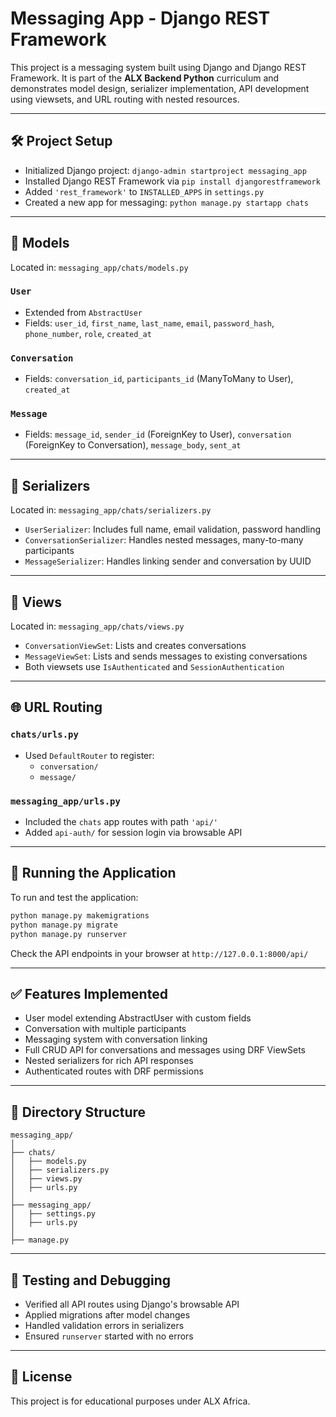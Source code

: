 # Messaging App - Django REST Framework

This project is a messaging system built using Django and Django REST Framework. It is part of the **ALX Backend Python** curriculum and demonstrates model design, serializer implementation, API development using viewsets, and URL routing with nested resources.

---

## 🛠 Project Setup

- Initialized Django project: `django-admin startproject messaging_app`
- Installed Django REST Framework via `pip install djangorestframework`
- Added `'rest_framework'` to `INSTALLED_APPS` in `settings.py`
- Created a new app for messaging: `python manage.py startapp chats`

---

## 🧩 Models

Located in: `messaging_app/chats/models.py`

### `User`
- Extended from `AbstractUser`
- Fields: `user_id`, `first_name`, `last_name`, `email`, `password_hash`, `phone_number`, `role`, `created_at`

### `Conversation`
- Fields: `conversation_id`, `participants_id` (ManyToMany to User), `created_at`

### `Message`
- Fields: `message_id`, `sender_id` (ForeignKey to User), `conversation` (ForeignKey to Conversation), `message_body`, `sent_at`

---

## 🔄 Serializers

Located in: `messaging_app/chats/serializers.py`

- `UserSerializer`: Includes full name, email validation, password handling
- `ConversationSerializer`: Handles nested messages, many-to-many participants
- `MessageSerializer`: Handles linking sender and conversation by UUID

---

## 🔧 Views

Located in: `messaging_app/chats/views.py`

- `ConversationViewSet`: Lists and creates conversations
- `MessageViewSet`: Lists and sends messages to existing conversations
- Both viewsets use `IsAuthenticated` and `SessionAuthentication`

---

## 🌐 URL Routing

### `chats/urls.py`
- Used `DefaultRouter` to register:
  - `conversation/`
  - `message/`

### `messaging_app/urls.py`
- Included the `chats` app routes with path `'api/'`
- Added `api-auth/` for session login via browsable API

---

## 🚀 Running the Application

To run and test the application:

```bash
python manage.py makemigrations
python manage.py migrate
python manage.py runserver
```

Check the API endpoints in your browser at `http://127.0.0.1:8000/api/`

---

## ✅ Features Implemented

- User model extending AbstractUser with custom fields
- Conversation with multiple participants
- Messaging system with conversation linking
- Full CRUD API for conversations and messages using DRF ViewSets
- Nested serializers for rich API responses
- Authenticated routes with DRF permissions

---

## 📁 Directory Structure

```
messaging_app/
│
├── chats/
│   ├── models.py
│   ├── serializers.py
│   ├── views.py
│   ├── urls.py
│
├── messaging_app/
│   ├── settings.py
│   ├── urls.py
│
├── manage.py
```

---

## 🧪 Testing and Debugging

- Verified all API routes using Django's browsable API
- Applied migrations after model changes
- Handled validation errors in serializers
- Ensured `runserver` started with no errors

---

## 📜 License

This project is for educational purposes under ALX Africa.